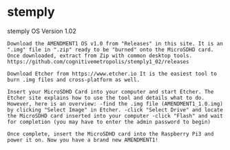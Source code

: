 # stemply
stemply OS Version 1.02



    Download the AMENDMENT1 OS v1.0 from "Releases" in this site. It is an ".img" file in ".zip" ready to be "burned" onto the MicroSDHD card. Once downloaded, extract from Zip with common desktop tools.
    https://github.com/cognitivemetropolis/stemply1_02/releases

    Download Etcher from https://www.etcher.io It is the easiest tool to burn .img files and cross-platform as well.

    Insert your MicroSDHD Card into your computer and start Etcher. The Etcher site explains how to use the tool and details what to do. However, here is an overview: -find the .img file (AMENDMENT1_1.0.img) by clicking "Select Image" in Etcher. -click "Select Drive" and locate the MicroSDHD card inserted into your computer -click "Flash" and wait for completion (you may have to enter the admin password to begin)

    Once complete, insert the MicroSDHD card into the Raspberry Pi3 and power it on. Now you have a brand new AMENDMENT1!
